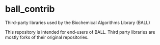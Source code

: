 # ball_contrib
Third-party libraries used by the Biochemical Algorithms Library (BALL)

This repository is intended for end-users of BALL.
Third party libraries are mostly forks of their original repositories.
